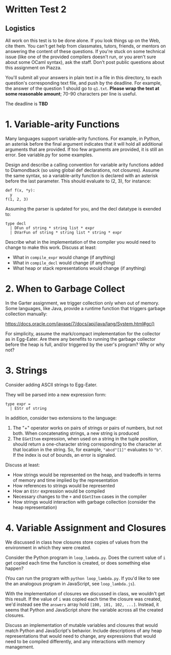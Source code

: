 # Written Test 2

## Logistics

All work on this test is to be done alone.  If you look things up on the Web,
cite them.  You can't get help from classmates, tutors, friends, or mentors on
answering the content of these questions.  If you're stuck on some technical
issue (like one of the provided compilers doesn't run, or you aren't sure about
some OCaml syntax), ask the staff.  Don't post public questions about this
assignment on Piazza.

You'll submit all your answers in plain text in a file in this directory, to
each question's corresponding text file, and push by the deadline. For
example, the answer of the question 1 should go to `q1.txt`. **Please wrap the
text at some reasonable amount**; 70-90 characters per line is useful.

The deadline is **TBD**

# 1. Variable-arity Functions

Many languages support variable-arity functions. For example, in Python, an
asterisk before the final argument indicates that it will hold all additional
arguments that are provided. If too few arguments are provided, it is still an
error. See variable.py for some examples.

Design and describe a calling convention for variable arity functions added to
Diamondback (so using global def declarations, not closures). Assume the same
syntax, so a variable-arity function is declared with an asterisk before the
last parameter. This should evaluate to (2, 3), for instance:

    def f(x, *y):
      y
    f(1, 2, 3)

Assuming the parser is updated for you, and the decl datatype is exended to:

    type decl
      | DFun of string * string list * expr
      | DVarFun of string * string list * string * expr

Describe what in the implementation of the compiler you would need to change to
make this work.  Discuss at least:

- What in `compile_expr` would change (if anything)
- What in `compile_decl` would change (if anything)
- What heap or stack representations would change (if anything)


# 2. When to Garbage Collect

In the Garter assignment, we trigger collection only when out of memory. Some
languages, like Java, provide a runtime function that triggers garbage
collection manually:

https://docs.oracle.com/javase/7/docs/api/java/lang/System.html#gc()

For simplicity, assume the mark/compact implementation for the collector as in
Egg-Eater.  Are there any benefits to running the garbage collector before the
heap is full, and/or triggered by the user's program?  Why or why not?


# 3. Strings

Consider adding ASCII strings to Egg-Eater.

They will be parsed into a new expression form:

    type expr =
      | EStr of string

In addition, consider two extensions to the language:

1.  The "+" operator works on pairs of strings or pairs of numbers, but not
both.  When concatenating strings, a new string is produced
2.  The `EGetItem` expression, when used on a string in the tuple position,
should return a one-character string corresponding to the character at that
location in the string.  So, for example, `"abcd"[1]"` evaluates to `"b"`.  If
the index is out of bounds, an error is signaled.

Discuss at least:

- How strings would be represented on the heap, and tradeoffs in terms of
  memory and time implied by the representation
- How references to strings would be represented
- How an `EStr` expression would be compiled
- Necessary changes to the `+` and `EGetItem` cases in the compiler
- How strings would interaction with garbage collection (consider the heap
  representation)


# 4. Variable Assignment and Closures

We discussed in class how closures store copies of values from the environment
in which they were created.

Consider the Python program in `loop_lambda.py`.  Does the current value of `i`
get copied each time the function is created, or does something else happen?

(You can run the program with `python loop_lambda.py`.  If you'd like to see
the an analogous program in JavaScript, see `loop_lambda.js`).

With the implementation of closures we discussed in class, we wouldn't get this
result.  If the value of `i` was copied each time the closure was created, we'd
instead see the `answers` array hold `[100, 101, 102, ...]`.  Instead, it seems
that Python and JavaScript _share_ the variable across all the created
closures.

Discuss an implementation of mutable variables and closures that would match
Python and JavaScript's behavior.  Include descriptions of any heap
representations that would need to change, any expressions that would need to
be compiled differently, and any interactions with memory management.

